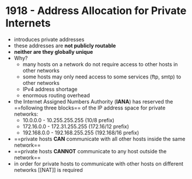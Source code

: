 # 1918 - Address Allocation for Private Internets
- introduces private addresses
- these addresses are **not publicly routable**
- **neither are they globally unique**
- Why?
	- many hosts on a network do not require access to other hosts in other networks
	- some hosts may only need access to some services (ftp, smtp) to other networks
	- IPv4 address shortage
	- enormous routing overhead
- the Internet Assigned Numbers Authority (**IANA**) has reserved the ==following three blocks== of the IP address space for private networks:
     - 10.0.0.0          -   10.255.255.255  (10/8 prefix)
     - 172.16.0.0       -   172.31.255.255  (172.16/12 prefix)
     - 192.168.0.0     -   192.168.255.255 (192.168/16 prefix)
- ==private hosts **CAN** communicate with all other hosts inside the same network==
- ==private hosts **CANNOT** communicate to any host outside the network==
- in order for private hosts to communicate with other hosts on different networks [[NAT]] is required
